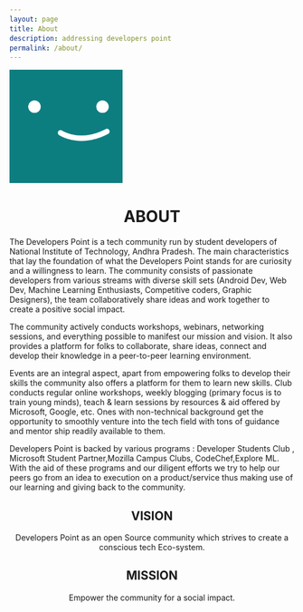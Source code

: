 ```yaml
---
layout: page
title: About
description: addressing developers point
permalink: /about/
---
```


<img class="img-rounded" src="/assets/img/uploads/profile.png" alt="Developers Point" width="200">


  <h1 align='center'>ABOUT</h1>


            
The Developers Point is a tech community run by student developers of National Institute of Technology, Andhra Pradesh. The main characteristics that lay the foundation of what the Developers Point stands for are curiosity and a willingness to learn. The community consists of passionate developers from various streams with diverse skill sets (Android Dev, Web Dev, Machine Learning Enthusiasts,  Competitive coders, Graphic Designers), the team collaboratively share ideas and work together to create a positive social impact. 

The community actively conducts workshops, webinars, networking sessions, and everything possible to manifest our mission and vision. It also provides a platform for folks to collaborate, share ideas,  connect and develop their knowledge in a peer-to-peer learning environment.

Events are an integral aspect, apart from empowering folks to develop their skills the community also offers a platform for them to learn new skills. Club conducts regular online workshops, weekly blogging (primary focus is to train young minds), teach & learn sessions by resources & aid offered by Microsoft, Google, etc.  Ones with non-technical background get the opportunity to smoothly venture into the tech field with tons of guidance and mentor ship readily available to them.

Developers Point is backed by various programs : Developer Students Club , Microsoft Student Partner,Mozilla Campus Clubs, CodeChef,Explore ML. With the aid of these programs and our diligent efforts we try to help our peers go from an idea to execution on a product/service thus making use of our learning and giving back to the community.

         
<h2 align='center'>VISION</h2>
                                                 <p align='center'>                   
Developers Point as an open Source community which strives to create a conscious tech Eco-system.  
</p>

<h2 align='center'>MISSION</h2>
<p align='center'>Empower the community for a social impact.
</p>




